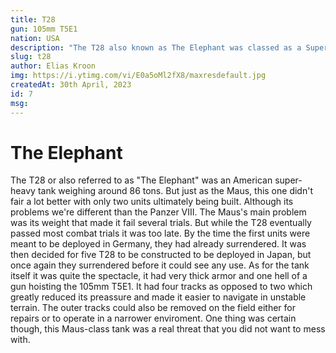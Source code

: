 ```yaml
---
title: T28
gun: 105mm T5E1
nation: USA
description: "The T28 also known as The Elephant was classed as a Super Heavy tank meant to breach German lines. But it faced similar problems to the Maus and only two were built. It was meant that two of the four treads could be removed to operate in a narrower enviroment or if field repairs were necessary."
slug: t28
author: Elias Kroon
img: https://i.ytimg.com/vi/E0a5oMl2fX8/maxresdefault.jpg
createdAt: 30th April, 2023
id: 7
msg:
---
```

<h1 class="text-xl font-bold">The Elephant</h1>
The T28 or also referred to as "The Elephant" was an American super-heavy tank weighing around 86 tons. But just as the Maus, this one didn't fair a lot better with only two units ultimately being built. Although its problems we're different than the Panzer VIII. The Maus's main problem was its weight that made it fail several trials. But while the T28 eventually passed most combat trials it was too late. By the time the first units were meant to be deployed in Germany, they had already surrendered. It was then decided for five T28 to be constructed to be deployed in Japan, but once again they surrendered before it could see any use. As for the tank itself it was quite the spectacle, it had very thick armor and one hell of a gun hoisting the 105mm T5E1. It had four tracks as opposed to two which greatly reduced its preassure and made it easier to navigate in unstable terrain. The outer tracks could also be removed on the field either for repairs or to operate in a narrower enviroment. One thing was certain though, this Maus-class tank was a real threat that you did not want to mess with.